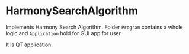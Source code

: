 # HarmonySearchAlgorithm
Implements Harmony Search Algorithm. Folder <code>Program</code> contains a whole logic and <code>Application</code> hold for GUI app for user.

It is QT application.

